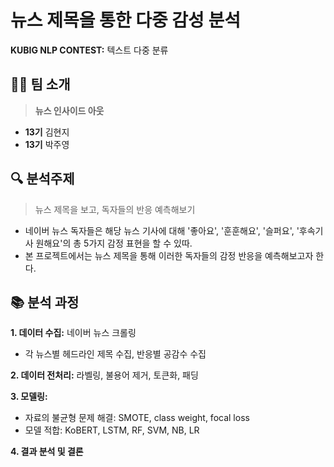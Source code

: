 # 뉴스 제목을 통한 다중 감성 분석

**KUBIG NLP CONTEST:** 텍스트 다중 분류 

## 👩‍💻 팀 소개
> **뉴스 인사이드 아웃**
+ **13기** 김현지
+ **13기** 박주영 

## 🔍 분석주제
> 뉴스 제목을 보고, 독자들의 반응 예측해보기
+ 네이버 뉴스 독자들은 해당 뉴스 기사에 대해 '좋아요', '훈훈해요', '슬퍼요', '후속기사 원해요'의 총 5가지 감정 표현을 할 수 있따.
+ 본 프로젝트에서는 뉴스 제목을 통해 이러한 독자들의 감정 반응을 예측해보고자 한다.

## 📚 분석 과정
**1. 데이터 수집:** 네이버 뉴스 크롤링

+ 각 뉴스별 헤드라인 제목 수집, 반응별 공감수 수집
      
**2. 데이터 전처리:** 라벨링, 불용어 제거, 토큰화, 패딩

**3. 모델링:**

+ 자료의 불균형 문제 해결: SMOTE, class weight, focal loss
+ 모델 적합: KoBERT, LSTM, RF, SVM, NB, LR

**4. 결과 분석 및 결론**
